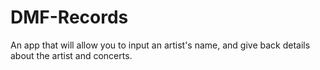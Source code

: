 # DMF-Records
An app that will allow you to input an artist's name, and give back details about the artist and concerts.
